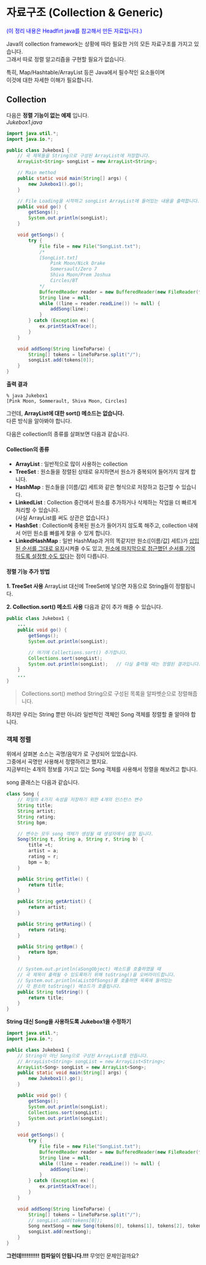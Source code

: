 # 자료구조 (Collection & Generic)

<font color="blue">(이 정리 내용은 Headfirt java를 참고해서 만든 자료입니다.)</font>

Java의 collection framework는 상황에 따라 필요한 거의 모든 자료구조를 가지고 있습니다.  
그래서 따로 정렬 알고리즘을 구현할 필요가 없습니다.

특히, Map/Hashtable/ArrayList 등은 Java에서 필수적인 요소들이며  
이것에 대한 자세한 이해가 필요합니다.

## Collection

다음은 **정렬 기능이 없는 예제** 입니다.  
*Jukebox1.java*
````java
import java.util.*;
import java.io.*;

public class Jukebox1 {
    // 곡 제목들을 String으로 구성된 ArrayList에 저장합니다.
    ArrayList<String> songList = new ArrayList<String>;

    // Main method
    public static void main(String[] args) {
        new Jukebox1().go();
    }

    // File Loading을 시작하고 songList ArrayList에 들어있는 내용을 출력합니다.
    public void go() {
        getSongs();
        System.out.println(songList);
    }

    void getSongs() {
        try {
            File file = new File("SongList.txt");
            /*
            [SongList.txt]
                Pink Moon/Nick Drake
                Somersault/Zero 7
                Shiva Moon/Prem Joshua
                Circles/BT
            */
            BufferedReader reader = new BufferedReader(new FileReader(file);
            String line = null;
            while ((line = reader.readLine()) != null) {
                addSong(line);
            }
        } catch (Exception ex) {
            ex.printStackTrace();
        }
    }

    void addSong(String lineToParse) {
        String[] tokens = lineToParse.split("/");
        songList.add(tokens[0]);
    }
}
````
**출력 결과**
````
% java Jukebox1
[Pink Moon, Sommerault, Shiva Moon, Circles]
````
그런데, **ArrayList에 대한 sort() 메소드는 없습니다.**  
다른 방식을 알아봐야 합니다.

다음은 collection의 종류를 살펴보면 다음과 같습니다.

#### Collection의 종류
- **ArrayList**
: 일반적으로 많이 사용하는 collection
- **TreeSet**
: 원소들을 정렬된 상태로 유지하면서 원소가 중복되어 들어가지 않게 합니다.
- **HashMap**
: 원소들을 [이름/값] 세트와 같은 형식으로 저장하고 접근할 수 있습니다.
- **LinkedList**
: Collection 중간에서 원소를 추가하거나 삭제하는 작업을 더 빠르게 처리할 수 있습니다.  
(사실 ArrayList를 써도 상관은 없습니다.)
- **HashSet**
: Collection에 중복된 원소가 들어가지 않도록 해주고, collection 내에서 어떤 원소를 빠를게 찾을 수 있게 합니다.
- **LinkedHashMap**
: 일반 HashMap과 거의 똑같지만 원소([이름/값] 세트)가 <u>삽입된 순서를 그대로 유지</u>시켜줄 수도 있고, <u>원소에 마지막으로 접근했던 순서를 기억하도록 설정할 수도 있다</u>는 점이 다릅니다.


#### 정렬 기능 추가 방법
**1. TreeSet 사용**
ArrayList 대신에 TreeSet에 넣으면 자동으로 String들이 정렬됩니다.

**2. Collection.sort() 메소드 사용**
다음과 같이 추가 해줄 수 있습니다.
````java
public class Jukebox1 {
    ...
    public void go() {
        getSongs();
        System.out.println(songList);

        // 여기에 Collections.sort() 추가합니다.
        Collections.sort(songList);
        System.out.println(songList);   // 다실 출력될 때는 정렬된 결과입니다.
    }
    ...
}
````
> Collections.sort() method
String으로 구성된 목록을 알파벳순으로 정렬해줍니다.

하지만 우리는 String 뿐만 아니라 일반적인 객체인 Song 객체를 정렬할 줄 알아야 합니다.


### 객체 정렬
위에서 살펴본 소스는 곡명/음악가 로 구성되어 있었습니다.  
그중에서 곡명만 사용해서 정렬하려고 했지요.  
지금부터는 4개의 정보를 가지고 있는 Song 객체를 사용해서 정렬을 해보려고 합니다.

song 클래스는 다음과 같습니다.
````java
class Song {
    // 파일의 4가지 속성을 저장하기 위한 4개의 인스턴스 변수
    String title;
    String artist;
    String rating;
    String bpm;

    // 변수는 모두 song 객체가 생성될 떄 생성자에서 설정 됩니다.
    Song(String t, String a, String r, String b) {
        title =t;
        artist = a;
        rating = r;
        bpm = b;
    }

    public String getTitle() {
        return title;
    }

    public String getArtist() {
        return artist;
    }

    public String getRating() {
        return rating;
    }

    public String getBpm() {
        return bpm;
    }

    // System.out.println(aSongObject) 메소드를 호출하였을 때
    // 곡 제목이 출력될 수 있도록하기 위해 toString()을 오버라이드합니다.
    // System.out.println(aListOfSongs)를 호출하면 목록에 들어있는
    // 각 원소의 toString() 메소드가 호출됩니다.
    public String toString() {
        return title;
    }
}
````
**String 대신 Song을 사용하도록 Jukebox1을 수정하기**
```java
import java.util.*;
import java.io.*;

public class Jukebox1 {
    // String이 아닌 Song으로 구성된 ArrayList를 만듭니다.
    // ArrayList<String> songList = new ArrayList<String>;
    ArrayList<Song> songList = new ArrayList<Song>;
    public static void main(String[] args) {
        new Jukebox1().go();
    }

    public void go() {
        getSongs();
        System.out.println(songList);
        Collections.sort(songList);
        System.out.println(songList);
    }

    void getSongs() {
        try {
            File file = new File("SongList.txt");
            BufferedReader reader = new BufferedReader(new FileReader(file);
            String line = null;
            while ((line = reader.readLine()) != null) {
                addSong(line);
            }
        } catch (Exception ex) {
            ex.printStackTrace();
        }
    }

    void addSong(String lineToParse) {
        String[] tokens = lineToParse.split("/");
        // songList.add(tokens[0]);
        Song nextSong = new Song(tokens[0], tokens[1], tokens[2], tokens[3]);
        songList.add(nextSong);
    }
}
````
**그런데!!!!!!!!!! 컴파일이 안됩니다.!!!**
무엇인 문제인걸까요?  
